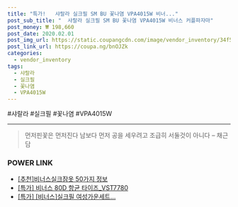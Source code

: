 ```yaml
--- 
title: "특가!   샤랄라 실크필 SM BU 꽃나염 VPA4015W 비너..." 
post_sub_title: "  샤랄라 실크필 SM BU 꽃나염 VPA4015W 비너스 커플파자마" 
post_money: ₩ 198,660 
post_date: 2020.02.01 
post_img_url: https://static.coupangcdn.com/image/vendor_inventory/34f5/a844c026a2ffa50411c5b911cc732f3d9162e8c26b167b374ef67bcb02b3.jpg 
post_link_url: https://coupa.ng/bnOJZk 
categories: 
  - vendor_inventory 
tags: 
  - 샤랄라 
  - 실크필 
  - 꽃나염 
  - VPA4015W 
--- 
```

  #샤랄라 #실크필 #꽃나염 #VPA4015W 
<hr> 

> 먼저핀꽃은 먼저진다  남보다 먼저 공을 세우려고 조급히 서둘것이 아니다 – 채근담 


### POWER LINK

* <a href="https://blog.naver.com/fasyy4321/221792111842" target="_blank">[추천]비너스실크잠옷 50가지 정보</a>
* <a href="https://blog.naver.com/an0733/221791590116" target="_blank">[특가] 비너스 80D 항균 타이즈_VST7780</a>
* <a href="https://blog.naver.com/santokki14/221792248458" target="_blank">[특가] [비너스]실크필 여성가운세트...</a>

